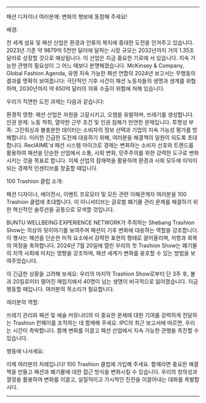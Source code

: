 ---

패션 디자이너 여러분께: 변화의 행보에 동참해 주세요! 

배경:

전 세계 섬유 및 패션 산업은 환경과 인류의 복지에 중대한 도전을 안겨주고 있습니다. 2023년 기준 약 9879억 5천만 달러에 달하는 시장 규모는 2032년까지 거의 1.35조 달러로 성장할 것으로 예상됩니다. 이 산업은 지금 중요한 기로에 서 있습니다. 지속 가능한 관행의 필요성이 그 어느 때보다 분명해졌습니다. McKinsey & Company, Global Fashion Agenda, 유엔 지속 가능한 패션 연합의 2024년 보고서는 무행동의 결과를 명확히 보여줍니다: 극단적인 기후 사건이 패션 노동자들의 생명과 생계를 위협하며, 2030년까지 약 650억 달러의 의류 수출이 위험에 처해 있습니다.

우리가 직면한 도전 과제는 다음과 같습니다:

환경적 영향: 패션 산업은 자원을 고갈시키고, 오염을 유발하며, 쓰레기를 생성합니다.
인권 문제: 노동 착취, 열악한 근무 조건 및 인권 침해가 만연한 문제입니다.
투명성 부족: 그린워싱과 불충분한 데이터는 소비자의 정보 선택과 기업의 지속 가능성 평가를 방해합니다.
이러한 긴급한 도전에 대응하기 위해, 여러분을 해결책의 일원이 되도록 초대합니다. ReclAIME'd 패션 시스템 마이크로 경제는 변화하는 소비자 선호와 트렌드를 활용하여 패션을 단순한 산업에서 소통, 사회 변화, 민주주의를 위한 강력한 도구로 변화시키는 것을 목표로 합니다. 이제 산업의 잠재력을 활용하여 환경과 사회 모두에 이익이 되는 경제적 인센티브를 창출할 때입니다.

100 Trashion 클럽 소개:

패션 디자이너, 에이전시, 이벤트 프로모터 및 모든 관련 이해관계자 여러분을 100 Trashion 클럽에 초대합니다. 이 이니셔티브는 글로벌 폐기물 관리 문제를 해결하기 위한 혁신적인 솔루션을 공동으로 모색할 것입니다.

BUNTU WELLBEING EXPERIENCE NETWORK가 주최하는 Shebang Trashion Show는 의상의 뒷이야기를 보여주며 패션이 기후 변화에 대응하는 역할을 강조합니다. 이 행사는 패션을 단순한 미적 요소에서 강력한 표현의 형태로 끌어올리며, 저항과 회복의 여정을 축하합니다. 2024년 7월 20일에 열린 우리의 첫 Trashion Show는 폐기물의 지역 사회에 미치는 영향을 강조하며, 패션 세계가 변화를 옹호할 수 있는 방법을 보여주었습니다.

이 긴급한 상황을 고려해 보세요: 우리의 마지막 Trashion Show로부터 단 3주 후, 불과 20킬로미터 떨어진 매립지에서 40명이 넘는 생명이 비극적으로 잃어졌습니다. 지금 행동할 때입니다. 여러분의 목소리가 필요합니다.

여러분의 역할:

쓰레기 관리와 패션 및 예술 커뮤니티의 이 중요한 문제에 대한 기여를 강력하게 전달하는 Trashion 런웨이를 조직하는 데 함께해 주세요. IPC의 최근 보고서에 따르면, 우리는 시간이 촉박합니다. 함께 변화를 이끌고 패션 산업에서 지속 가능한 관행을 촉진할 수 있습니다.

행동에 나서세요:

이제 여러분의 차례입니다! 100 Trashion 클럽에 가입해 주세요. 함께라면 중요한 해결책을 만들고 패션과 폐기물에 대한 접근 방식을 변화시킬 수 있습니다. 우리의 창의성과 열정을 활용하여 변화를 이끌고, 실질적이고 가시적인 진전을 이끌어내는 대화를 촉발합시다.

---